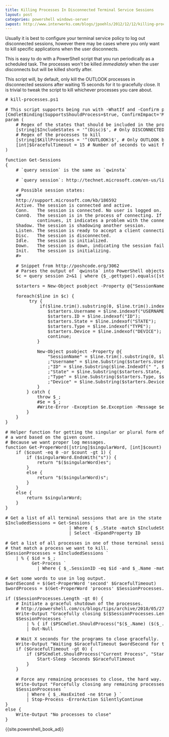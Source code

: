 ```yaml
---
title: Killing Processes In Disconnected Terminal Service Sessions
layout: post
categories: powershell windows-server
iwpost: http://www.interworks.com/blogs/jpoehls/2012/12/12/killing-processes-disconnected-terminal-service-sessions
---
```


Usually it is best to configure your terminal service policy to log out disconnected sessions, however there may be cases where you only want to kill specific applications when the user disconnects.

This is easy to do with a PowerShell script that you run periodically as a scheduled task. The processes won't be killed _immediately_ when the user disconnects but will be killed shortly after.

This script will, by default, only kill the OUTLOOK processes in disconnected sessions after waiting 15 seconds for it to gracefully close. It is trivial to tweak the script to kill whichever processes you care about.

<pre data-language="powershell">
# kill-processes.ps1

# This script supports being run with -WhatIf and -Confirm parameters.
[CmdletBinding(SupportsShouldProcess=$true, ConfirmImpact='Medium')]
param (
    # Regex of the states that should be included in the process killing field.
    [string]$IncludeStates = '^(Disc)$', # Only DISCONNECTED sessions by default.
    # Regex of the processes to kill
    [string]$KillProcesses = '^(OUTLOOK)$', # Only OUTLOOK by default.
    [int]$GracefulTimeout = 15 # Number of seconds to wait for a graceful shutdown before forcefully closing the program.
)

function Get-Sessions
{
    # `query session` is the same as `qwinsta`

    # `query session`: http://technet.microsoft.com/en-us/library/cc785434(v=ws.10).aspx

    # Possible session states:
    &lt;#
    http://support.microsoft.com/kb/186592
    Active. The session is connected and active.
    Conn.   The session is connected. No user is logged on.
    ConnQ.  The session is in the process of connecting. If this state
            continues, it indicates a problem with the connection.
    Shadow. The session is shadowing another session.
    Listen. The session is ready to accept a client connection.
    Disc.   The session is disconnected.
    Idle.   The session is initialized.
    Down.   The session is down, indicating the session failed to initialize correctly.
    Init.   The session is initializing.
    #&gt;

    # Snippet from http://poshcode.org/3062
    # Parses the output of `qwinsta` into PowerShell objects.
    $c = query session 2>&amp;1 | where {$_.gettype().equals([string]) }

    $starters = New-Object psobject -Property @{"SessionName" = 0; "Username" = 0; "ID" = 0; "State" = 0; "Type" = 0; "Device" = 0;};
     
    foreach($line in $c) {
         try {
             if($line.trim().substring(0, $line.trim().indexof(" ")) -eq "SESSIONNAME") {
                $starters.Username = $line.indexof("USERNAME");
                $starters.ID = $line.indexof("ID");
                $starters.State = $line.indexof("STATE");
                $starters.Type = $line.indexof("TYPE");
                $starters.Device = $line.indexof("DEVICE");
                continue;
            }
           
            New-Object psobject -Property @{
                "SessionName" = $line.trim().substring(0, $line.trim().indexof(" ")).trim(">")
                ;"Username" = $line.Substring($starters.Username, $line.IndexOf(" ", $starters.Username) - $starters.Username)
                ;"ID" = $line.Substring($line.IndexOf(" ", $starters.Username), $starters.ID - $line.IndexOf(" ", $starters.Username) + 2).trim()
                ;"State" = $line.Substring($starters.State, $line.IndexOf(" ", $starters.State)-$starters.State).trim()
                ;"Type" = $line.Substring($starters.Type, $starters.Device - $starters.Type).trim()
                ;"Device" = $line.Substring($starters.Device).trim()
            }
        } catch {
            throw $_;
            #$e = $_;
            #Write-Error -Exception $e.Exception -Message $e.PSMessageDetails;
        }
    }
}

# Helper function for getting the singular or plural form of
# a word based on the given count.
# Because we want proper log messages.
function Get-ProperWord([string]$singularWord, [int]$count) {
    if ($count -eq 0 -or $count -gt 1) {
        if ($singularWord.EndsWith("s")) {
            return "$($singularWord)es";
        }
        else {
            return "$($singularWord)s";
        }
    }
    else {
        return $singularWord;
    }
}

# Get a list of all terminal sessions that are in the state we care about.
$IncludedSessions = Get-Sessions `
                        | Where { $_.State -match $IncludeStates } `
                        | Select -ExpandProperty ID

# Get a list of all processes in one of those terminal sessions
# that match a process we want to kill.
$SessionProcesses = $IncludedSessions `
    | % { $id = $_;
          Get-Process `
            | Where { $_.SessionID -eq $id -and $_.Name -match $KillProcesses } }

# Get some words to use in log output.
$wordSecond = $(Get-ProperWord 'second' $GracefulTimeout)
$wordProcess = $(Get-ProperWord 'process' $SessionProcesses.Length)

if ($SessionProcesses.Length -gt 0) {
    # Initiate a graceful shutdown of the processes.
    # http://powershell.com/cs/blogs/tips/archive/2010/05/27/stopping-programs-gracefully.aspx
    Write-Output "Gracefully closing $($SessionProcesses.Length) $wordProcess"
    $SessionProcesses `
        | % { if ($PSCmdlet.ShouldProcess("$($_.Name) ($($_.Id))", "CloseMainWindow")) { $_.CloseMainWindow() } } `
        | Out-Null

    # Wait X seconds for the programs to close gracefully.
    Write-Output "Waiting $GracefulTimeout $wordSecond for the $wordProcess to close"
    if ($GracefulTimeout -gt 0) {
        if ($PSCmdlet.ShouldProcess("Current Process", "Start-Sleep")) {
            Start-Sleep -Seconds $GracefulTimeout
        }
    }

    # Force any remaining processes to close, the hard way.
    Write-Output "Forcefully closing any remaining processes"
    $SessionProcesses `
        | Where { $_.HasExited -ne $true } `
        | Stop-Process -ErrorAction SilentlyContinue
}
else {
    Write-Output "No processes to close"
}
</pre>

{{site.powershell_book_ad}}